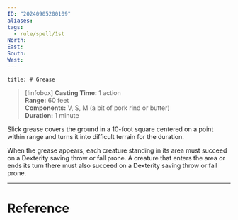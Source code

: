 ```yaml
---
ID: "20240905200109"
aliases: 
tags:
  - rule/spell/1st
North: 
East: 
South: 
West:
---
```

```toc
title: # Grease
```

>[!infobox]
**Casting Time:** 1 action  
**Range:** 60 feet  
**Components:** V, S, M (a bit of pork rind or butter)  
**Duration:** 1 minute

Slick grease covers the ground in a 10-foot square centered on a point within range and turns it into difficult terrain for the duration.

When the grease appears, each creature standing in its area must succeed on a Dexterity saving throw or fall prone. A creature that enters the area or ends its turn there must also succeed on a Dexterity saving throw or fall prone.

---

# Reference